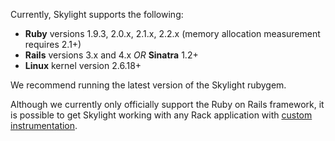 Currently, Skylight supports the following:

* **Ruby** versions 1.9.3, 2.0.x, 2.1.x, 2.2.x (memory allocation measurement
  requires 2.1+)
* **Rails** versions 3.x and 4.x _OR_ **Sinatra** 1.2+
* **Linux** kernel version 2.6.18+

We recommend running the latest version of the Skylight rubygem.

Although we currently only officially support the Ruby on Rails
framework, it is possible to get Skylight working with any Rack
application with [custom
instrumentation](/agent#custom-instrumentation).
